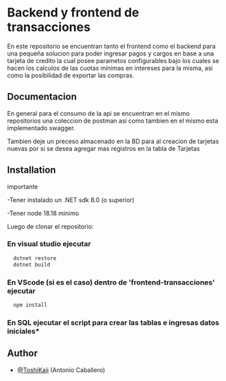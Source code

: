 
# Backend y frontend de transacciones

En este repositorio se encuentran tanto el frontend como el backend para una pequeña solucion para poder ingresar pagos y cargos en base a una tarjeta de credito la cual posee parametos configurables bajo los cuales se hacen los calculos de las cuotas minimas en intereses para la misma, asi como la posibilidad de exportar las compras.



## Documentacion

En general para el consumo de la api se encuentran en el mismo repositorios una coleccion de postman asi como tambien en el mismo esta implementado swagger.

Tambien deje un preceso almacenado en la BD para al creacion de tarjetas nuevas por si se desea agregar mas registros en la tabla de Tarjetas


## Installation

importante 

-Tener instalado un .NET sdk 8.0 (o superior)

-Tener node 18.18 minimo


Luego de clonar el repositorio:

### En visual studio ejecutar
```bash
  dotnet restore
  dotnet build
```

### En VScode (si es el caso) dentro de 'frontend-transacciones' ejecutar
```bash
  npm install
```
### En SQL ejecutar el script para crear las tablas e ingresas datos iniciales*

## Author

- [@ToshiKaji](https://github.com/ToshiKaji) (Antonio Caballero)

